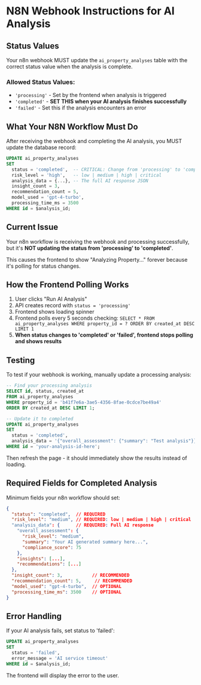 # N8N Webhook Instructions for AI Analysis

## Status Values

Your n8n webhook MUST update the `ai_property_analyses` table with the correct status value when the analysis is complete.

### Allowed Status Values:
- `'processing'` - Set by the frontend when analysis is triggered
- `'completed'` - **SET THIS when your AI analysis finishes successfully**
- `'failed'` - Set this if the analysis encounters an error

## What Your N8N Workflow Must Do

After receiving the webhook and completing the AI analysis, you MUST update the database record:

```sql
UPDATE ai_property_analyses
SET
  status = 'completed',  -- CRITICAL: Change from 'processing' to 'completed'
  risk_level = 'high',   -- low | medium | high | critical
  analysis_data = {...}, -- The full AI response JSON
  insight_count = 3,
  recommendation_count = 5,
  model_used = 'gpt-4-turbo',
  processing_time_ms = 3500
WHERE id = $analysis_id;
```

## Current Issue

Your n8n workflow is receiving the webhook and processing successfully, but it's **NOT updating the status from 'processing' to 'completed'**.

This causes the frontend to show "Analyzing Property..." forever because it's polling for status changes.

## How the Frontend Polling Works

1. User clicks "Run AI Analysis"
2. API creates record with `status = 'processing'`
3. Frontend shows loading spinner
4. Frontend polls every 5 seconds checking: `SELECT * FROM ai_property_analyses WHERE property_id = ? ORDER BY created_at DESC LIMIT 1`
5. **When status changes to 'completed' or 'failed', frontend stops polling and shows results**

## Testing

To test if your webhook is working, manually update a processing analysis:

```sql
-- Find your processing analysis
SELECT id, status, created_at
FROM ai_property_analyses
WHERE property_id = 'b41f7e6a-3ae5-4356-8fae-0cdce7be49a4'
ORDER BY created_at DESC LIMIT 1;

-- Update it to completed
UPDATE ai_property_analyses
SET
  status = 'completed',
  analysis_data = '{"overall_assessment": {"summary": "Test analysis"}}'
WHERE id = 'your-analysis-id-here';
```

Then refresh the page - it should immediately show the results instead of loading.

## Required Fields for Completed Analysis

Minimum fields your n8n workflow should set:

```json
{
  "status": "completed",  // REQUIRED
  "risk_level": "medium", // REQUIRED: low | medium | high | critical
  "analysis_data": {      // REQUIRED: Full AI response
    "overall_assessment": {
      "risk_level": "medium",
      "summary": "Your AI generated summary here...",
      "compliance_score": 75
    },
    "insights": [...],
    "recommendations": [...]
  },
  "insight_count": 3,           // RECOMMENDED
  "recommendation_count": 5,     // RECOMMENDED
  "model_used": "gpt-4-turbo",  // OPTIONAL
  "processing_time_ms": 3500    // OPTIONAL
}
```

## Error Handling

If your AI analysis fails, set status to 'failed':

```sql
UPDATE ai_property_analyses
SET
  status = 'failed',
  error_message = 'AI service timeout'
WHERE id = $analysis_id;
```

The frontend will display the error to the user.
